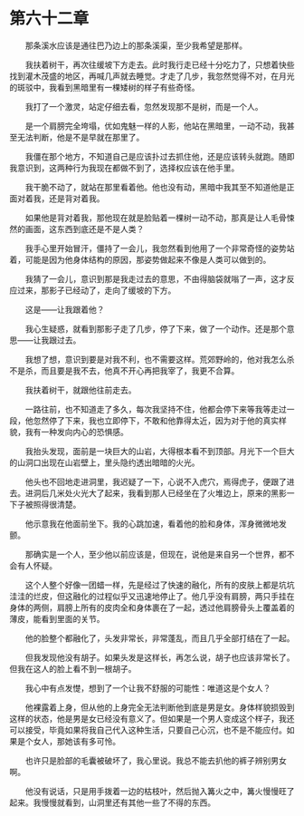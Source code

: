 # 第六十二章


　　那条溪水应该是通往巴乃边上的那条溪渠，至少我希望是那样。

　　我扶着树干，再次往缓坡下方走去。此时我行走已经十分吃力了，只想着快些找到灌木茂盛的地区，再喊几声就去睡觉。才走了几步，我忽然觉得不对，在月光的斑驳中，我看到黑暗里有一棵矮树的样子有些奇怪。

　　我打了一个激灵，站定仔细去看，忽然发现那不是树，而是一个人。

　　是一个肩膀完全垮塌，优如鬼魅一样的人影，他站在黑暗里，一动不动，我甚至无法判断，他是不是早就在那里了。

　　我僵在那个地方，不知道自己是应该扑过去抓住他，还是应该转头就跑。随即我意识到，这两种行为我现在都做不到了，选择权应该在他手里。

　　我干脆不动了，就站在那里看着他。他也没有动，黑暗中我其至不知道他是正面对着我，还是背对着我。

　　如果他是背对着我，那他现在就是脸贴着一棵树一动不动，那真是让人毛骨悚然的画面，这东西到底还是不是人类？

　　我手心里开始冒汗，僵持了一会儿，我忽然看到他用了一个非常奇怪的姿势站着，可能是因为他身体结构的原因，那姿势做起来不像是人类可以做到的。

　　我猜了一会儿，意识到那是我走过去的意思，不由得脑袋就嗡了一声，这才反应过来，那影子已经动了，走向了缓坡的下方。

　　这是——让我跟着他？

　　我心生疑惑，就看到那影子走了几步，停了下来，做了一个动作。还是那个意思——让我跟过去。

　　我想了想，意识到要是对我不利，也不需要这样。荒郊野岭的，他对我怎么杀不是杀，而且要是我不去，他真不开心再把我宰了，我更不合算。

　　我扶着树干，就跟他往前走去。

　　一路往前，也不知道走了多久，每次我坚持不住，他都会停下来等我等走过一段，他忽然停了下来，我也立即停下，不敢和他靠得太近，因为对于他的真实样貌，我有一种发向内心的恐惧感。

　　我抬头发现，面前是一块巨大的山岩，大得根本看不到顶部。月光下一个巨大的山洞口出现在山岩壁上，里头隐约透出暗暗的火光。

　　他头也不回地走进洞里，我迟疑了一下，心说不入虎穴，焉得虎子，便跟了进去。进洞后几米处火光大了起来，我看到那人已经坐在了火堆边上，原来的黑影一下子被照得很清楚。

　　他示意我在他面前坐下。我的心跳加速，看着他的脸和身体，浑身微微地发颤。

　　那确实是一个人，至少他以前应该是，但现在，说他是来自另一个世界，都不会有人怀疑。

　　这个人整个好像一团蜡一样，先是经过了快速的融化，所有的皮肤上都是坑坑洼洼的烂皮，但这融化的过程似乎又迅速地停止了。他几乎没有肩膀，两只手挂在身体的两侧，肩膀上所有的皮肉全和身体裹在了一起，透过他肩膀骨头上覆盖着的薄皮，能看到里面的关节。

　　他的脸整个都融化了，头发非常长，非常蓬乱，而且几乎全部打结在了一起。

　　但我发现他没有胡子。如果头发是这样长，再怎么说，胡子也应该非常长了。但我在这人的脸上看不到一根胡子。

　　我心中有点发憷，想到了一个让我不舒服的可能性：唯道这是个女人？

　　他裸露着上身，但从他的上身完全无法判断他到底是男是女。身体样貌损毁到这样的状态，他是男是女已经没有意义了。但如果是一个男人变成这个样子，我还可以接受，毕竟如果将我自己代入这种生活，只要自己心沉，也不是不能应付。如果是个女人，那她该有多可怜。

　　也许只是脸部的毛囊被破坏了，我心里说。我总不能去扒他的裤子辨别男女啊。

　　他没有说话，只是用手拨着一边的枯枝叶，然后抛入篝火之中，篝火慢慢旺了起来。我慢慢就看到，山洞里还有其他一些了不得的东西。

